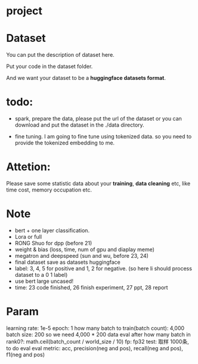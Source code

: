 # project

# Dataset
You can put the description of dataset here.

Put your code in the dataset folder.

And we want your dataset to be a **huggingface datasets format**.

# todo:
- spark, prepare the data, please put the url of the dataset or you can download and put the dataset in the ./data directory.


- fine tuning. I am going to fine tune using tokenized data. so you need to provide the tokenized embedding to me.

# Attetion:
Please save some statistic data about your **training**, **data cleaning** etc, like time cost, memory occupation etc.


# Note
- bert + one layer classification.
- Lora or full
- RONG Shuo for dpp (before 21)
- weight & bias (loss, time, num of gpu and diaplay meme)
- megatron and deepspeed (sun and wu, before 23, 24)
- final dataset save as datasets huggingface
- label: 3, 4, 5 for positive and 1, 2 for negative. (so here li should process dataset to a 0 1 label)
- use bert large uncased!
- time: 23 code finished, 26 finish experiment, 27 ppt, 28 report


# Param
learning rate: 1e-5
epoch: 1
how many batch to train(batch count): 4,000
batch size: 200 
so we need 4,000 * 200 data
eval after how many batch in rank0?: math.ceil(batch_count / world_size / 10)
fp: fp32
test: 取样 1000条, to do eval
eval metric: acc, precision(neg and pos), recall(neg and pos), f1(neg and pos)
